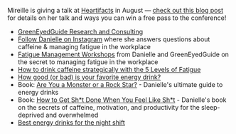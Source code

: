 Mireille is giving a talk at [Heartifacts](https://heartifacts.codeandsupply.co/?utm_source=changelog) in August — [check out this blog post](https://changelog.com/posts/brain-science-at-heartifacts) for details on her talk and ways you can win a free pass to the conference!

- [GreenEyedGuide Research and Consulting](https://greeneyedguide.com)
- [Follow Danielle on Instagram](https://www.instagram.com/greeneyedguide/) where she answers questions about caffeine & managing fatigue in the workplace
- [Fatigue Management Workshops](https://greeneyedguide.com/fatigue-management-workshop/) from Danielle and GreenEyedGuide on the secret to managing fatigue in the workplace
- [How to drink caffeine strategically with the 5 Levels of Fatigue](https://greeneyedguide.com/2019/09/10/how-to-find-the-best-energy-drink-using-the-5-levels-of-fatigue/)
- [How good (or bad) is your favorite energy drink?](https://ebook.greeneyedguide.com/energydrinkreportcard)
- Book: [Are You a Monster or a Rock Star?](https://www.amazon.com/dp/162646457X/) - Danielle's ultimate guide to energy drinks
- Book: [How to Get Sh\*t Done When You Feel Like Sh\*t](https://www.amazon.com/dp/B085X6VNCV) - Danielle's book on the secrets of caffeine, motivation, and productivity for the sleep-deprived and overwhelmed
- [Best energy drinks for the night shift](https://greeneyedguide.com/2020/05/11/best-energy-drinks-for-night-shift/)